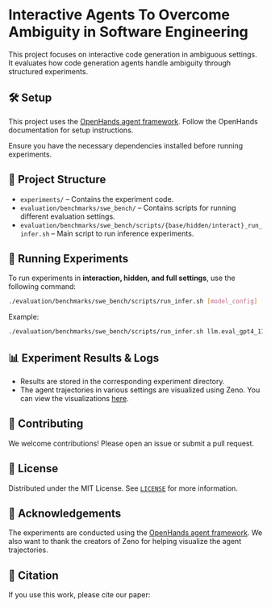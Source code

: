
# Interactive Agents To Overcome Ambiguity in Software Engineering

This project focuses on interactive code generation in ambiguous settings. It evaluates how code generation agents handle ambiguity through structured experiments.

## 🛠 Setup

This project uses the [OpenHands agent framework](https://github.com/All-Hands-AI/OpenHands). Follow the OpenHands documentation for setup instructions.

Ensure you have the necessary dependencies installed before running experiments.

## 📂 Project Structure

- `experiments/` – Contains the experiment code.
- `evaluation/benchmarks/swe_bench/` – Contains scripts for running different evaluation settings.
- `evaluation/benchmarks/swe_bench/scripts/{base/hidden/interact}_run_infer.sh` – Main script to run inference experiments.

## 🚀 Running Experiments

To run experiments in **interaction, hidden, and full settings**, use the following command:

```bash
./evaluation/benchmarks/swe_bench/scripts/run_infer.sh [model_config] [git-version] [agent] [eval_limit] [max_iter] [num_workers] [dataset] [dataset_split]
```
Example:
```bash
./evaluation/benchmarks/swe_bench/scripts/run_infer.sh llm.eval_gpt4_1106_preview HEAD CodeActAgent 300 30 1 princeton-nlp/SWE-bench_Lite test
```

## 📊 Experiment Results & Logs

- Results are stored in the corresponding experiment directory.
- The agent trajectories in various settings are visualized using Zeno. You can view the visualizations [here](https://hub.zenoml.com/project/c9d9d582-9eb0-4cc3-9ff3-e27b4f95dca8/SWE-bench%20Conversation%20Analysis).


## 🤝 Contributing

We welcome contributions! Please open an issue or submit a pull request.

## 📜 License

Distributed under the MIT License. See [`LICENSE`](./LICENSE) for more information.

## 🙏 Acknowledgements

The experiments are conducted using the [OpenHands agent framework](https://github.com/All-Hands-AI/OpenHands). We also want to thank the creators of Zeno for helping visualize the agent trajectories.

## 📖 Citation

If you use this work, please cite our paper:

```

```


